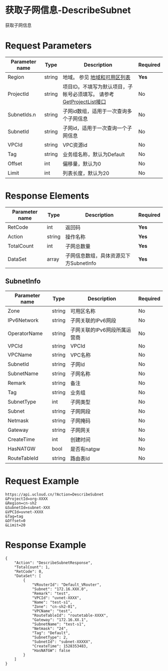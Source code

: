 # 获取子网信息-DescribeSubnet

获取子网信息

# Request Parameters
|Parameter name|Type|Description|Required|
|---|---|---|---|
|Region|string|地域。 参见 [地域和可用区列表](api/summary/regionlist)|**Yes**|
|ProjectId|string|项目ID。不填写为默认项目，子帐号必须填写。 请参考[GetProjectList接口](api/summary/get_project_list)|No|
|SubnetIds.n|string|子网id数组，适用于一次查询多个子网信息|No|
|SubnetId|string|子网id，适用于一次查询一个子网信息|No|
|VPCId|string|VPC资源id|No|
|Tag|string|业务组名称，默认为Default|No|
|Offset|int|偏移量，默认为0|No|
|Limit|int|列表长度，默认为20|No|

# Response Elements
|Parameter name|Type|Description|Required|
|---|---|---|---|
|RetCode|int|返回码|**Yes**|
|Action|string|操作名称|**Yes**|
|TotalCount|int|子网总数量|**Yes**|
|DataSet|array|子网信息数组，具体资源见下方SubnetInfo|**Yes**|

## SubnetInfo
|Parameter name|Type|Description|Required|
|---|---|---|---|
|Zone|string|可用区名称|No|
|IPv6Network|string|子网关联的IPv6网段|No|
|OperatorName|string|子网关联的IPv6网段所属运营商|No|
|VPCId|string|VPCId|No|
|VPCName|string|VPC名称|No|
|SubnetId|string|子网Id|No|
|SubnetName|string|子网名称|No|
|Remark|string|备注|No|
|Tag|string|业务组|No|
|SubnetType|int|子网类型|No|
|Subnet|string|子网网段|No|
|Netmask|string|子网掩码|No|
|Gateway|string|子网网关|No|
|CreateTime|int|创建时间|No|
|HasNATGW|bool|是否有natgw|No|
|RouteTableId|string|路由表Id|No|

# Request Example
```
https://api.ucloud.cn/?Action=DescribeSubnet
&ProjectId=org-XXXX
&Region=cn-sh2
&SubnetId=subnet-XXX
&VPCId=uvnet-XXXX
&Tag=tag
&Offset=0
&Limit=20
```

# Response Example
```
{
    "Action": "DescribeSubnetResponse", 
    "TotalCount": 1, 
    "RetCode": 0, 
    "DataSet": [
        {
            "VRouterId": "Default_VRouter", 
            "Subnet": "172.16.XXX.0", 
            "Remark": "test", 
            "VPCId": "uvnet-XXXX", 
            "Name": "test-s1", 
            "Zone": "cn-sh2-01", 
            "VPCName": "test", 
            "RouteTableId": "routetable-XXXX", 
            "Gateway": "172.16.XX.1", 
            "SubnetName": "test-s1", 
            "Netmask": "24", 
            "Tag": "Default", 
            "SubnetType": 2, 
            "SubnetId": "subnet-XXXXX", 
            "CreateTime": 1528353483, 
            "HasNATGW": false
        }
    ]
}
```

